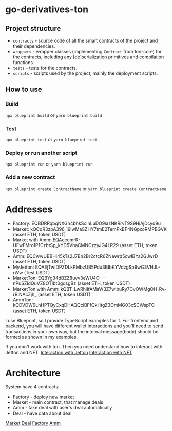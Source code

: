 # go-derivatives-ton

## Project structure

-   `contracts` - source code of all the smart contracts of the project and their dependencies.
-   `wrappers` - wrapper classes (implementing `Contract` from ton-core) for the contracts, including any [de]serialization primitives and compilation functions.
-   `tests` - tests for the contracts.
-   `scripts` - scripts used by the project, mainly the deployment scripts.

## How to use

### Build

`npx blueprint build` or `yarn blueprint build`

### Test

`npx blueprint test` or `yarn blueprint test`

### Deploy or run another script

`npx blueprint run` or `yarn blueprint run`

### Add a new contract

`npx blueprint create ContractName` or `yarn blueprint create ContractName`

# Addresses

-   Factory: EQBDRRqbqNXGh4bhkScinLuDO9iazNKRrvT9S9HiAjDcyd9u
-   Market: kQCqR3zpA396_19lwMaSZHY7tmE2TemPkBF4NGpxoRMPBGVK (asset ETH, token USDT)
-   Market with Amm: EQAeecmrR-UFwFMro1P1CzbtSp_kYD5VhaCMNCzzyJG4LR29 (asset ETH, token USDT)
-   Amm: EQCwwUBBHi45kTs2J7Bn2Br2ctcR6ZNewrd5cwIBYa2GJwrD (asset ETH, token USDT)
-   MyJetton: EQAEjTwIDPZDLkPMbzUB5Pdu3BIbKYVdzgSp9wG3VHJL-rWw (Test USDT)
-   MarketTon: EQBYg34dBZZ8uvv3eWU4O---nPuSZldQuVZ8OTIbt0gqsgBz (asset ETH, token USDT)
-   MarketTon with Amm: kQBT_LwRhiIfAMaW3Z7wlbuRy7CvOWMgOH-Rv-rBINAcZjh_ (asset ETH, token USDT)
-   AmmTon: kQDVDW9LhHPTQyCxqDHAQQciBFfQkHtgZ3OmMG03xSCWspTC (asset ETH, token USDT)



I use Blueprint, so I provide TypeScript examples for it. For frontend and backend, you will have different wallet interactions and you'll need to send transactions in your own way, but the internal message(body) should be formed as shown in my examples.

If you don't work with ton.  Then you need understand how to interact with Jetton and NFT.
[Interaction with Jetton](./docs/InteractionWithJetton.md)
[Interaction with NFT](./docs/InteractionWithNFT.md)


# Architecture

System have 4 contracts:

-   Factory - deploy new market
-   Market - main contract, that manage deals
-   Amm - take deal with user's deal automatically
-   Deal - have data about deal

[Market](./docs/Market.md)
[Deal](./docs/Deal.md)
[Factory](./docs/Factory.md)
[Amm](./docs/Amm.md)
